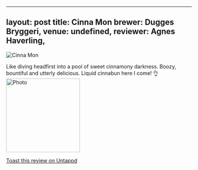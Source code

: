 
---
layout: post
title:  Cinna Mon
brewer: Dugges Bryggeri,
venue: undefined,
reviewer: Agnes Haverling,
---
![Cinna Mon](https://assets.untappd.com/photos/2018_11_17/304a39284f26a95752a49be869ab2e8b_200x200.jpeg)

Like diving headfirst into a pool of sweet cinnamony darkness. Boozy, bountiful and utterly delicious. Liquid cinnabun here I come! 👌
						  <br />
						  <img height="200" width="200" src="https://assets.untappd.com/photos/2018_11_17/304a39284f26a95752a49be869ab2e8b_200x200.jpeg" alt="Photo">         
						
[Toast this review on Untappd](https://untappd.com/user/StoutEmpire/checkin/676890003)
